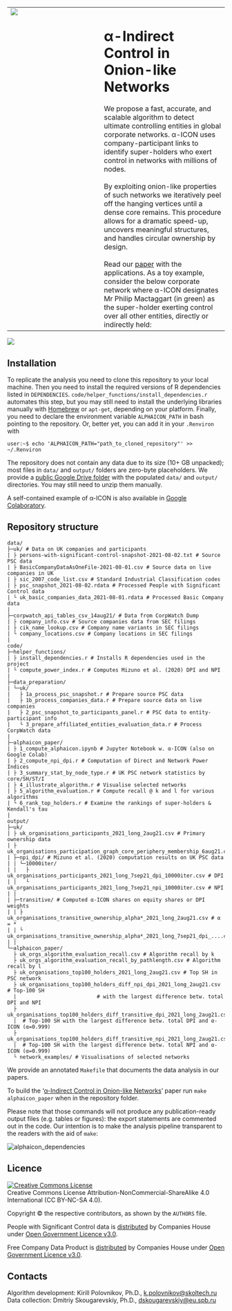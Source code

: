 
<table>
<tbody>
<tr>
  <td valign="top" width=200><img src="https://user-images.githubusercontent.com/3776887/133301237-145e43f0-d4b3-4ae5-bf15-113efc2ad189.png"></td>
  <td valign="top"><h1>α-Indirect Control in Onion-like Networks</h1>
  We propose a fast, accurate, and scalable algorithm to detect ultimate controlling entities in global corporate networks. α-ICON uses company-participant links to identify super-holders who exert control in networks with millions of nodes.<br><br>
  By exploiting onion-like properties of such networks we iteratively peel off the hanging vertices until a dense core remains. This procedure allows for a dramatic speed-up, uncovers meaningful structures, and handles circular ownership by design.<br><br>
  Read our <a href="https://arxiv.org/abs/2109.07181" target="_blank">paper</a> with the applications. As a toy example, consider the below corporate network where α-ICON designates Mr Philip Mactaggart (in green) as the super-holder exerting control over all other entities, directly or indirectly held:
  </td>
</tr>
</tbody>
</table>

<img src="https://user-images.githubusercontent.com/3776887/133299028-152f030a-e1c7-428b-83ef-e5f4e92414bc.png">

## Installation

To replicate the analysis you need to clone this repository to your local machine. Then you need to install the required versions of R dependencies listed in `DEPENDENCIES`. `code/helper_functions/install_dependencies.r` automates this step, but you may still need to install the underlying libraries manually with [Homebrew](https://brew.sh) or `apt-get`, depending on your platform. Finally, you need to declare the environment variable `ALPHAICON_PATH` in bash pointing to the repository. Or, better yet, you can add it in your `.Renviron` with
```console
user:~$ echo 'ALPHAICON_PATH="path_to_cloned_repository"' >> ~/.Renviron
```

The repository does not contain any data due to its size (10+ GB unpacked); most files in `data/` and `output/` folders are zero-byte placeholders. We provide a <a href="https://drive.google.com/drive/folders/10Tq-b4BVsG3gmq2JVa026Nilzj8eojNB" target="_blank">public Google Drive folder</a> with the populated `data/` and `output/` directories. You may still need to unzip them manually.

A self-contained example of α-ICON is also available in <a href="https://colab.research.google.com/drive/1AvO8hJzwj2LoKsyxk5LfSWK7LW1U02Mc" target="_blank">Google Colaboratory</a>.

## Repository structure

```
data/
├─uk/ # Data on UK companies and participants
| ├ persons-with-significant-control-snapshot-2021-08-02.txt # Source PSC data
| ├ BasicCompanyDataAsOneFile-2021-08-01.csv # Source data on live companies in UK
| ├ sic_2007_code_list.csv # Standard Industrial Classification codes
| ├ psc_snapshot_2021-08-02.rdata # Processed People with Significant Control data
| └ uk_basic_companies_data_2021-08-01.rdata # Processed Basic Company data
|
├─corpwatch_api_tables_csv_14aug21/ # Data from CorpWatch Dump 
| ├ company_info.csv # Source companies data from SEC filings
| ├ cik_name_lookup.csv # Company name variants in SEC filings
| └ company_locations.csv # Company locations in SEC filings
|
code/
├─helper_functions/
| ├ install_dependencies.r # Installs R dependencies used in the project 
| └ compute_power_index.r # Computes Mizuno et al. (2020) DPI and NPI
|
├─data_preparation/
| └─uk/
|   ├ 1a_process_psc_snapshot.r # Prepare source PSC data
|   ├ 1b_process_companies_data.r # Prepare source data on live companies
|   ├ 2_psc_snapshot_to_participants_panel.r # PSC data to entity-participant info
|   └ 3_prepare_affiliated_entities_evaluation_data.r # Process CorpWatch data
|
├─alphaicon_paper/
| ├ 1_compute_alphaicon.ipynb # Jupyter Notebook w. α-ICON (also on Google Colab)
| ├ 2_compute_npi_dpi.r # Computation of Direct and Network Power Indices
| ├ 3_summary_stat_by_node_type.r # UK PSC network statistics by core/SH/ST/I
| ├ 4_illustrate_algorithm.r # Visualise selected networks
| ├ 5_algorithm_evaluation.r # Compute recall @ k and l for various algorithms
| └ 6_rank_top_holders.r # Examine the rankings of super-holders & Kendall's tau
|
output/
├─uk/
| ├ uk_organisations_participants_2021_long_2aug21.csv # Primary ownership data
| ├ uk_organisations_participation_graph_core_periphery_membership_6aug21.csv
| ├─npi_dpi/ # Mizuno et al. (2020) computation results on UK PSC data
| | └─10000iter/
| |   ├ uk_organisations_participants_2021_long_7sep21_dpi_10000iter.csv # DPI
| |   └ uk_organisations_participants_2021_long_7sep21_npi_10000iter.csv # NPI
| |
| ├─transitive/ # Computed α-ICON shares on equity shares or DPI weights
| | ├ uk_organisations_transitive_ownership_alpha*_2021_long_2aug21.csv # α = *
| | └ uk_organisations_transitive_ownership_alpha*_2021_long_7sep21_dpi_....csv
| |
└─alphaicon_paper/
  ├ uk_orgs_algorithm_evaluation_recall.csv # Algorithm recall by k
  ├ uk_orgs_algorithm_evaluation_recall_by_pathlength.csv # Algorithm recall by l
  ├ uk_organisations_top100_holders_2021_long_2aug21.csv # Top SH in PSC network
  ├ uk_organisations_top100_holders_diff_npi_dpi_2021_long_2aug21.csv # Top-100 SH
  |                          # with the largest difference betw. total DPI and NPI
  ├ uk_organisations_top100_holders_diff_transitive_dpi_2021_long_2aug21.csv
  |  # Top-100 SH with the largest difference betw. total DPI and α-ICON (α=0.999)
  ├ uk_organisations_top100_holders_diff_transitive_npi_2021_long_2aug21.csv
  |  # Top-100 SH with the largest difference betw. total NPI and α-ICON (α=0.999)
  └ network_examples/ # Visualisations of selected networks
```

We provide an annotated `Makefile` that documents the data analysis in our papers.

To build the ‘<a href="https://arxiv.org/abs/2109.07181" target="_blank">α-Indirect Control in Onion-like Networks</a>’ paper run `make alphaicon_paper` when in the repository folder.

Please note that those commands will not produce any publication-ready output files (e.g. tables or figures): the export statements are commented out in the code. Our intention is to make the analysis pipeline transparent to the readers with the aid of `make`:

![alphaicon_dependencies](https://user-images.githubusercontent.com/3776887/133301812-87f25078-de5a-4bea-b9b0-0e6addb51b2b.png)


## Licence
<a rel="license" href="https://creativecommons.org/licenses/by-nc-sa/4.0/"><img alt="Creative Commons License" style="border-width:0" src="https://i.creativecommons.org/l/by-nc-sa/4.0/88x31.png" /></a><br />
Creative Commons License Attribution-NonCommercial-ShareAlike 4.0 International (CC BY-NC-SA 4.0).

Copyright © the respective contributors, as shown by the `AUTHORS` file.

People with Significant Control data is <a href="http://download.companieshouse.gov.uk/en_pscdata.html">distributed</a> by Companies House under <a href="https://www.nationalarchives.gov.uk/doc/open-government-licence/version/3/">Open Government Licence v3.0</a>.

Free Company Data Product is <a href="http://download.companieshouse.gov.uk/en_output.html">distributed</a> by Companies House under <a href="https://www.nationalarchives.gov.uk/doc/open-government-licence/version/3/">Open Government Licence v3.0</a>.


## Contacts
Algorithm development: Kirill Polovnikov, Ph.D., k.polovnikov@skoltech.ru
Data collection: Dmitriy Skougarevskiy, Ph.D., dskougarevskiy@eu.spb.ru

